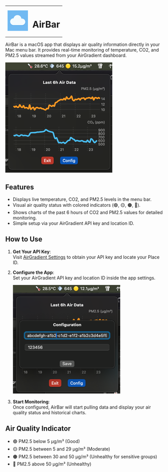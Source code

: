 <table border="0">
  <tr>
    <td><img src="https://github.com/mmazzanti/AirBar/blob/2484037408380c42d051749009feea530ea3c478/Images/AirBar.png" alt="AirBar Logo" width="64" height="64"></td>
    <td><h1>AirBar</h1></td>
  </tr>
</table>


AirBar is a macOS app that displays air quality information directly in your Mac menu bar. It provides real-time monitoring of temperature, CO2, and PM2.5 values streamed from your AirGradient dashboard.

![AirGradient Dashboard](https://github.com/mmazzanti/AirBar/blob/2484037408380c42d051749009feea530ea3c478/Images/airgradient-dashboard.png)

## Features

- Displays live temperature, CO2, and PM2.5 levels in the menu bar.
- Visual air quality status with colored indicators (🟢, 🟡, 🟠, 🔴).
- Shows charts of the past 6 hours of CO2 and PM2.5 values for detailed monitoring.
- Simple setup via your AirGradient API key and location ID.

## How to Use

1. **Get Your API Key**:  
   Visit [AirGradient Settings](https://app.airgradient.com/settings/place?tab=4) to obtain your API key and locate your Place ID.

2. **Configure the App**:  
   Set your AirGradient API key and location ID inside the app settings.

   ![Configuration Screen](https://github.com/mmazzanti/AirBar/blob/2484037408380c42d051749009feea530ea3c478/Images/configure.png)

3. **Start Monitoring**:  
   Once configured, AirBar will start pulling data and display your air quality status and historical charts.

## Air Quality Indicator

- 🟢 PM2.5 below 5 µg/m³ (Good)
- 🟡 PM2.5 between 5 and 29 µg/m³ (Moderate)
- 🟠 PM2.5 between 30 and 50 µg/m³ (Unhealthy for sensitive groups)
- 🔴 PM2.5 above 50 µg/m³ (Unhealthy)

